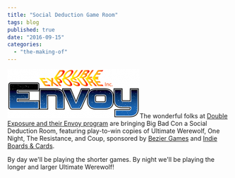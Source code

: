 ```yaml
---
title: "Social Deduction Game Room"
tags: blog
published: true
date: "2016-09-15"
categories: 
  - "the-making-of"
---
```


![logo-envoy](/images/logo-envoy-300x112.png)The wonderful folks at [Double Exposure and their Envoy program](http://www.dexposure.com/envoy/) are bringing Big Bad Con a Social Deduction Room, featuring play-to-win copies of Ultimate Werewolf, One Night, The Resistance, and Coup, sponsored by [Bezier Games](http://beziergames.com/) and [Indie Boards & Cards](http://www.indieboardsandcards.com/).

By day we'll be playing the shorter games. By night we'll be playing the longer and larger Ultimate Werewolf!
